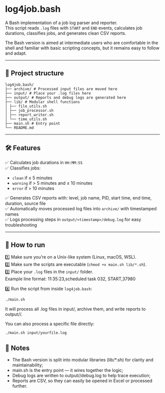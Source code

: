 # log4job.bash

A Bash implementation of a job log parser and reporter.  
This script reads `.log` files with `START` and `END` events, calculates job durations, classifies jobs, and generates clean CSV reports.

The Bash version is aimed at intermediate users who are comfortable in the shell and familiar with basic scripting concepts, but it remains easy to follow and adapt.

---

## 📂 Project structure

```
log4job.bash/
├── archive/ # Processed input files are moved here
├── input/ # Place your .log files here
├── output/ # Reports and debug logs are generated here
├── lib/ # Modular shell functions
│ ├── file_utils.sh
│ ├── job_processor.sh
│ ├── report_writer.sh
│ └── time_utils.sh
├── main.sh # Entry point
└── README.md
```

---

## 🛠 Features

✅ Calculates job durations in `HH:MM:SS`  
✅ Classifies jobs:
- `clean` if ≤ 5 minutes
- `warning` if > 5 minutes and ≤ 10 minutes
- `error` if > 10 minutes

✅ Generates CSV reports with: level, job name, PID, start time, end time, duration, source file  
✅ Automatically moves processed log files into `archive/` with timestamped names  
✅ Logs processing steps in `output/<timestamp>/debug.log` for easy troubleshooting

---

## 🚀 How to run

1️⃣ Make sure you’re on a Unix-like system (Linux, macOS, WSL).  
2️⃣ Make sure the scripts are executable (`chmod +x main.sh lib/*.sh`).  
3️⃣ Place your `.log` files in the `input/` folder.  
   Example line format: 11:35:23,scheduled task 032, START,37980

4️⃣ Run the script from inside `log4job.bash`:
```bash
./main.sh
```

It will process all .log files in input/, archive them, and write reports to output/<timestamp>/.

You can also process a specific file directly:
```
./main.sh input/yourfile.log
```
## 📝 Notes
- The Bash version is split into modular libraries (lib/*.sh) for clarity and maintainability;
- main.sh is the entry point — it wires together the logic;
- Debug logs are written to output/<timestamp>/debug.log to help trace execution;
- Reports are CSV, so they can easily be opened in Excel or processed further.
